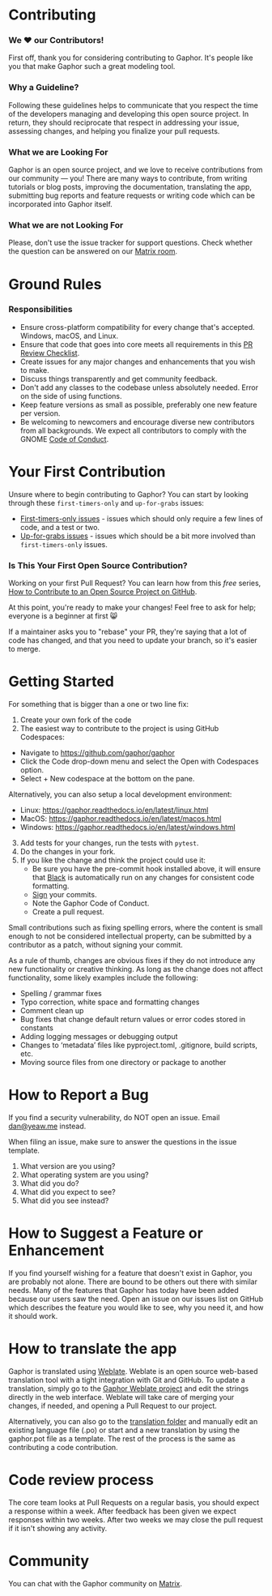 # Contributing

### We :heart: our Contributors!

First off, thank you for considering contributing to Gaphor. It's people like
you that make Gaphor such a great modeling tool.

### Why a Guideline?

Following these guidelines helps to communicate that you respect the time of
the developers managing and developing this open source project. In return,
they should reciprocate that respect in addressing your issue, assessing
changes, and helping you finalize your pull requests.

### What we are Looking For

Gaphor is an open source project, and we love to receive contributions from our
community — you! There are many ways to contribute, from writing tutorials or
blog posts, improving the documentation, translating the app, submitting bug reports
and feature requests or writing code which can be incorporated into Gaphor itself.

### What we are not Looking For

Please, don't use the issue tracker for support questions. Check whether the
question can be answered on our [Matrix
room](https://app.element.io/#/room/#gaphor_Lobby:gitter.im).

# Ground Rules
### Responsibilities

 * Ensure cross-platform compatibility for every change that's accepted.
 Windows, macOS, and Linux.
 * Ensure that code that goes into core meets all requirements in this
 [PR Review Checklist](https://gist.github.com/audreyr/4feef90445b9680475f2).
 * Create issues for any major changes and enhancements that you wish to make.
 * Discuss things transparently and get community feedback.
 * Don't add any classes to the codebase unless absolutely needed. Error on the
   side of using functions.
 * Keep feature versions as small as possible, preferably one new feature per
 version.
 * Be welcoming to newcomers and encourage diverse new contributors from all
 backgrounds. We expect all contributors to comply with the GNOME [Code of
 Conduct](https://wiki.gnome.org/Foundation/CodeOfConduct).

# Your First Contribution

Unsure where to begin contributing to Gaphor? You can start by looking through
these `first-timers-only` and `up-for-grabs` issues:

 * [First-timers-only issues](https://github.com/gaphor/gaphor/issues?utf8=%E2%9C%93&q=is%3Aissue+is%3Aopen+label%3Afirst-timers-only) -
  issues which should only require a few lines of code, and a test or two.
 * [Up-for-grabs issues](https://github.com/gaphor/gaphor/issues?utf8=%E2%9C%93&q=is%3Aissue+is%3Aopen+label%3Aup-for-grabs) -
 issues which should be a bit more involved than `first-timers-only` issues.

### Is This Your First Open Source Contribution?

Working on your first Pull Request? You can learn how from this *free* series,
[How to Contribute to an Open Source Project on
GitHub](https://app.egghead.io/playlists/how-to-contribute-to-an-open-source-project-on-github).

At this point, you're ready to make your changes! Feel free to ask for help;
everyone is a beginner at first :smile_cat:

If a maintainer asks you to "rebase" your PR, they're saying that a lot of code
has changed, and that you need to update your branch, so it's easier to merge.

# Getting Started

For something that is bigger than a one or two line fix:

1. Create your own fork of the code
2. The easiest way to contribute to the project is using GitHub Codespaces:
  - Navigate to https://github.com/gaphor/gaphor
  - Click the Code drop-down menu and select the Open with Codespaces option.
  - Select + New codespace at the bottom on the pane.

Alternatively, you can also setup a local development environment:
  - Linux: https://gaphor.readthedocs.io/en/latest/linux.html
  - MacOS: https://gaphor.readthedocs.io/en/latest/macos.html
  - Windows: https://gaphor.readthedocs.io/en/latest/windows.html
3. Add tests for your changes, run the tests with `pytest`.
4. Do the changes in your fork.
5. If you like the change and think the project could use it:
    * Be sure you have the pre-commit hook installed above, it will ensure that
    [Black](https://github.com/ambv/black) is automatically run on any changes for
    consistent code formatting.
    * [Sign](https://help.github.com/articles/signing-commits/) your commits.
    * Note the Gaphor Code of Conduct.
    * Create a pull request.

Small contributions such as fixing spelling errors, where the content is small
enough to not be considered intellectual property, can be submitted by a
contributor as a patch, without signing your commit.

As a rule of thumb, changes are obvious fixes if they do not introduce any new
functionality or creative thinking. As long as the change does not affect
functionality, some likely examples include the following:
* Spelling / grammar fixes
* Typo correction, white space and formatting changes
* Comment clean up
* Bug fixes that change default return values or error codes stored in constants
* Adding logging messages or debugging output
* Changes to ‘metadata’ files like pyproject.toml, .gitignore, build scripts, etc.
* Moving source files from one directory or package to another

# How to Report a Bug

If you find a security vulnerability, do NOT open an issue. Email dan@yeaw.me instead.

When filing an issue, make sure to answer the questions in the issue template.

1. What version are you using?
2. What operating system are you using?
3. What did you do?
4. What did you expect to see?
5. What did you see instead?

# How to Suggest a Feature or Enhancement

If you find yourself wishing for a feature that doesn't exist in Gaphor,
you are probably not alone. There are bound to be others out there with similar
needs. Many of the features that Gaphor has today have been added
because our users saw the need. Open an issue on our issues list on GitHub
which describes the feature you would like to see, why you need it, and how it
should work.

# How to translate the app

Gaphor is translated using [Weblate](https://weblate.org). Weblate is an open
source web-based translation tool with a tight integration with Git and GitHub.
To update a translation, simply go to the [Gaphor Weblate
project](https://hosted.weblate.org/projects/gaphor/) and edit the strings
directly in the web interface. Weblate will take care of merging your changes,
if needed, and opening a Pull Request to our project.

Alternatively, you can also go to the [translation
folder](https://github.com/gaphor/gaphor/tree/main/po) and manually edit an
existing language file (.po) or start and a new translation by using the
gaphor.pot file as a template. The rest of the process is the same as
contributing a code contribution.

# Code review process

The core team looks at Pull Requests on a regular basis, you should expect a
response within a week. After feedback has been given we expect responses
within two weeks. After two weeks we may close the pull request if it isn't
showing any activity.

# Community

You can chat with the Gaphor community on [Matrix](https://app.element.io/#/room/#gaphor_Lobby:gitter.im).

